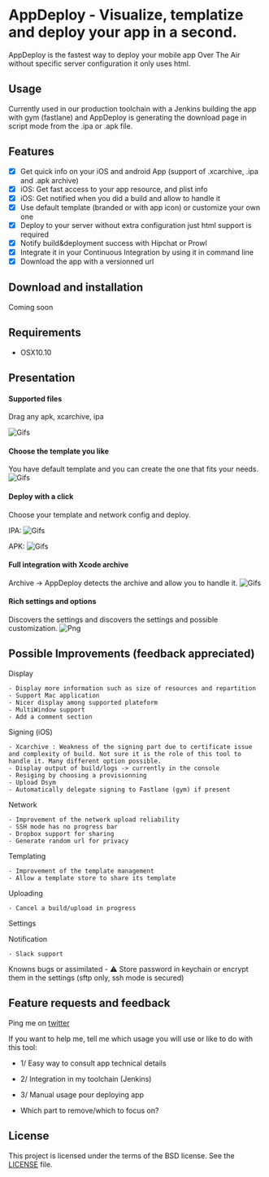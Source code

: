 AppDeploy - Visualize, templatize and deploy your app in a second.
============

AppDeploy is the fastest way to deploy your mobile app Over The Air without specific server configuration it only uses html.

## Usage
Currently used in our production toolchain with a Jenkins building the app with gym (fastlane) and AppDeploy is generating the download page in script mode from the .ipa or .apk file.

## Features
- [x] Get quick info on your iOS and android App (support of .xcarchive, .ipa and .apk archive)
- [x] iOS: Get fast access to your app resource, and plist info
- [x] iOS: Get notified when you did a build and allow to handle it
- [x] Use default template (branded or with app icon) or customize your own one
- [x] Deploy to your server without extra configuration just html support is required
- [x] Notify build&deployment success with Hipchat or Prowl
- [x] Integrate it in your Continuous Integration by using it in command line
- [x] Download the app with a versionned url

## Download and installation
Coming soon

## Requirements
- OSX10.10

## Presentation

#### Supported files
Drag any apk, xcarchive, ipa

![Gifs](ReadmeData/SupportedFiles.gif)


#### Choose the template you like
You have default template and you can create the one that fits your needs.
![Gifs](ReadmeData/AnyTemplateYouWant.gif)


#### Deploy with a click
Choose your template and network config and deploy.

IPA:
![Gifs](ReadmeData/ipa.gif)

APK:
![Gifs](ReadmeData/apk.gif)


#### Full integration with Xcode archive
Archive -> AppDeploy detects the archive and allow you to handle it.
![Gifs](ReadmeData/FullWorkflow.gif)


#### Rich settings and options
Discovers the settings and discovers the settings and possible customization.
![Png](ReadmeData/SettingsTerminal.png)


## Possible Improvements (feedback appreciated)

Display

	- Display more information such as size of resources and repartition
	- Support Mac application
	- Nicer display among supported plateform
	- MultiWindow support
	- Add a comment section

Signing (iOS)

	- Xcarchive : Weakness of the signing part due to certificate issue and complexity of build. Not sure it is the role of this tool to handle it. Many different option possible.
	- Display output of build/logs -> currently in the console
	- Resiging by choosing a provisionning
	- Upload Dsym
	- Automatically delegate signing to Fastlane (gym) if present

Network

	- Improvement of the network upload reliability
	- SSH mode has no progress bar
	- Dropbox support for sharing
	- Generate random url for privacy

Templating

	- Improvement of the template management
	- Allow a template store to share its template

Uploading

	- Cancel a build/upload in progress

Settings


Notification

	- Slack support

Knowns bugs or assimilated
	- ⚠️ Store password in keychain or encrypt them in the settings (sftp only, ssh mode is secured)  

## Feature requests and feedback
Ping me on [twitter](http://twitter.com/nlauquin)

If you want to help me, tell me which usage you will use or like to do with this tool:
- 1/ Easy way to consult app technical details
- 2/ Integration in my toolchain (Jenkins)
- 3/ Manual usage pour deploying app

- Which part to remove/which to focus on?


## License

This project is licensed under the terms of the BSD license. See the [LICENSE](LICENSE) file.
